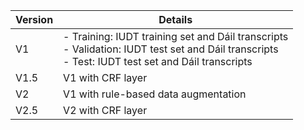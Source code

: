| Version | Details                                                                                                         |
|---------|-----------------------------------------------------------------------------------------------------------------|
| V1      | - Training: IUDT training set and Dáil transcripts <br/> - Validation: IUDT test set and Dáil transcripts <br/> - Test: IUDT test set and Dáil transcripts |
| V1.5    | V1 with CRF layer                                                                                                |
| V2      | V1 with rule-based data augmentation                                                                            |
| V2.5    | V2 with CRF layer                                                                                                |


